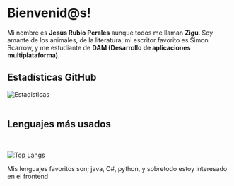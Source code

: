 <h1><b>Bienvenid@s!</b></h1>

<p>Mi nombre es <b>Jesús Rubio Perales</b> aunque todos me llaman <b>Zigu</b>. Soy amante de los animales, de la literatura; mi escritor favorito es Simon Scarrow, y me estudiante de <b>DAM (Desarrollo de aplicaciones multiplataforma)</b>.</p>

<h2>Estadísticas GitHub</h2>

![Estadisticas](https://github-readme-stats.vercel.app/api?username=zigusretl&show_icons=true&theme=tokyonight)
<br>
<br>
<h2>Lenguajes más usados</h2>
<br>

[![Top Langs](https://github-readme-stats.vercel.app/api/top-langs/?username=zigusretl&layout=compact_layout)](https://github.com/zigusretl/github-readme-stats)

<p>Mis lenguajes favoritos son; java, C#, python, y sobretodo estoy interesado en el frontend.</p>
